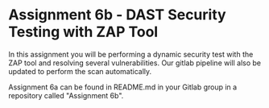 # Assignment 6b - DAST Security Testing with ZAP Tool

In this assignment you will be performing a dynamic security test with the ZAP tool and resolving several vulnerabilities.  Our gitlab pipeline will also be updated to perform the scan automatically.

Assignment 6a can be found in README.md in your Gitlab group in a repository called "Assignment 6b".
